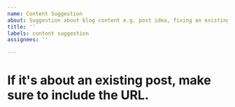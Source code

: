 ```yaml
---
name: Content Suggestion
about: Suggestion about blog content e.g. post idea, fixing an existing post
title: ''
labels: content suggestion
assignees: ''

---
```


# If it's about an existing post, make sure to include the URL.
